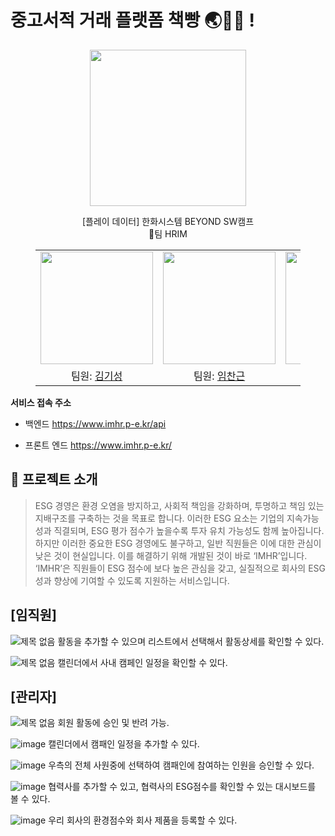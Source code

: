 # 중고서적 거래 플랫폼 책빵 🌏🙋‍♂️ !
<p align="middle" style="margin: 0; padding: 0;">
  <img width="250px" src="https://github.com/user-attachments/assets/7cb81506-35bb-4770-99ee-d2dc8821f443">
</p>


<p align="middle">
[플레이 데이터] 한화시스템 BEYOND SW캠프
<br>🥪팀 HRIM
</p>


<figure>
    <table>
      <tr>
        <td align="center"><img src="https://github.com/user-attachments/assets/8561224e-faa1-4321-a405-c5ccc0af318e" width="180px"/></td>
        <td align="center"><img src="https://github.com/user-attachments/assets/c2abc45b-e8b9-46e4-a035-29d044fab79a" width="180px"/></td>
	      <td align="center"><img src="https://github.com/user-attachments/assets/eef835ff-d5e7-48ca-b7a0-5fa9ada8b747" width="180px"/></td>
        <td align="center"><img src="https://github.com/user-attachments/assets/83abbd5a-6d3a-43a4-8d74-ead06057cf56" width="180px"/></td>
      </tr>
      <tr>
        <td align="center">팀원: <a href="https://github.com/saway126">김기성</a></td>
        <td align="center">팀원: <a href="https://github.com/ChangeunLim" >임찬근</a></td>
        <td align="center"><strong>팀장</strong>: <a href="https://github.com/InukChoi">최인욱</a></td>
	<td align="center">팀원: <a href="https://github.com/choi-won-ik" >최원익</a></td>
      </tr>
    </table>
</figure>

**서비스 접속 주소**
- 백엔드 https://www.imhr.p-e.kr/api

- 프론트 엔드 https://www.imhr.p-e.kr/

## 📝 프로젝트 소개

> ESG 경영은 환경 오염을 방지하고, 사회적 책임을 강화하며, 투명하고 책임 있는 지배구조를 구축하는 것을 목표로 합니다. 이러한 ESG 요소는 기업의 지속가능성과 직결되며, ESG 평가 점수가 높을수록 투자 유치 가능성도 함께 높아집니다.
> 하지만 이러한 중요한 ESG 경영에도 불구하고, 일반 직원들은 이에 대한 관심이 낮은 것이 현실입니다. 이를 해결하기 위해 개발된 것이 바로 ‘IMHR’입니다. ‘IMHR’은 직원들이 ESG 점수에 보다 높은 관심을 갖고, 실질적으로 회사의 ESG 성과 향상에 기여할 수 있도록 지원하는 서비스입니다.


## [임직원]
![제목 없음](https://github.com/user-attachments/assets/88f7a897-6de9-4940-824d-1d09673e3a3f)
활동을 추가할 수 있으며 리스트에서 선택해서 활동상세를 확인할 수 있다.

![제목 없음](https://github.com/user-attachments/assets/d62d3a90-e660-4c91-8b73-c8ace9147b85)
캘린더에서 사내 캠페인 일정을 확인할 수 있다.

## [관리자]
![제목 없음](https://github.com/user-attachments/assets/cbfefede-45ab-49ec-b576-43dc87b06242)
회원 활동에 승인 및 반려 가능.

![image](https://github.com/user-attachments/assets/64532c06-8168-4df5-9847-4b948a0c2aa3)
캘린더에서 캠패인 일정을 추가할 수 있다.

![image](https://github.com/user-attachments/assets/8fdac977-bc91-4473-8964-329f997bcc98)
우측의 전체 사원중에 선택하여 캠패인에 참여하는 인원을 승인할 수 있다.

![image](https://github.com/user-attachments/assets/1e6537b4-7aca-4308-a7f2-617191c66dbf)
협력사를 추가할 수 있고, 협력사의 ESG점수를 확인할 수 있는 대시보드를 볼 수 있다.

![image](https://github.com/user-attachments/assets/806d0244-05e4-4972-b598-e9aa97f1f910)
우리 회사의 환경점수와 회사 제품을 등록할 수 있다.

